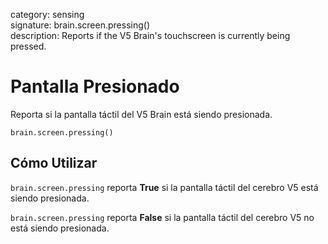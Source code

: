 category: sensing  
signature: brain.screen.pressing()  
description: Reports if the V5 Brain's touchscreen is currently being pressed.

# Pantalla Presionado
 
Reporta si la pantalla táctil del V5 Brain está siendo presionada.

```don
brain.screen.pressing()
```

## Cómo Utilizar

`brain.screen.pressing` reporta **True** si la pantalla táctil del cerebro V5 está siendo presionada.

`brain.screen.pressing` reporta **False** si la pantalla táctil del cerebro V5 no está siendo presionada.
	
<advanced>
</advanced>
